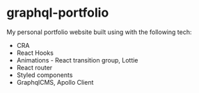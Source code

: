 # graphql-portfolio

My personal portfolio website built using with the following tech:
- CRA
- React Hooks
- Animations - React transition group, Lottie 
- React router
- Styled components
- GraphqlCMS, Apollo Client

